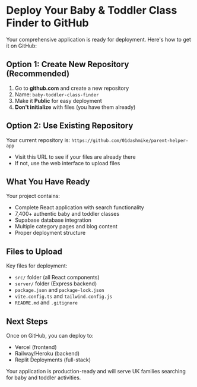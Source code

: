 # Deploy Your Baby & Toddler Class Finder to GitHub

Your comprehensive application is ready for deployment. Here's how to get it on GitHub:

## Option 1: Create New Repository (Recommended)

1. Go to **github.com** and create a new repository
2. Name: `baby-toddler-class-finder`
3. Make it **Public** for easy deployment
4. **Don't initialize** with files (you have them already)

## Option 2: Use Existing Repository

Your current repository is: `https://github.com/01dashmike/parent-helper-app`
- Visit this URL to see if your files are already there
- If not, use the web interface to upload files

## What You Have Ready

Your project contains:
- Complete React application with search functionality
- 7,400+ authentic baby and toddler classes
- Supabase database integration
- Multiple category pages and blog content
- Proper deployment structure

## Files to Upload

Key files for deployment:
- `src/` folder (all React components)
- `server/` folder (Express backend)
- `package.json` and `package-lock.json`
- `vite.config.ts` and `tailwind.config.js`
- `README.md` and `.gitignore`

## Next Steps

Once on GitHub, you can deploy to:
- Vercel (frontend)
- Railway/Heroku (backend)
- Replit Deployments (full-stack)

Your application is production-ready and will serve UK families searching for baby and toddler activities.